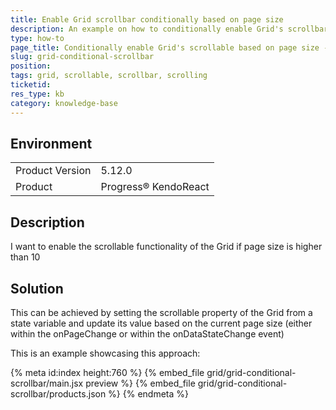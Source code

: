 ```yaml
---
title: Enable Grid scrollbar conditionally based on page size
description: An example on how to conditionally enable Grid's scrollbar 
type: how-to
page_title: Conditionally enable Grid's scrollable based on page size - KendoReact Grid
slug: grid-conditional-scrollbar
position:
tags: grid, scrollable, scrollbar, scrolling
ticketid: 
res_type: kb
category: knowledge-base
---
```


## Environment
<table>
	<tbody>
		<tr>
			<td>Product Version</td>
			<td>5.12.0</td>
		</tr>
		<tr>
			<td>Product</td>
			<td>Progress® KendoReact</td>
		</tr>
	</tbody>
</table>

## Description
I want to enable the scrollable functionality of the Grid if page size is higher than 10

## Solution
This can be achieved by setting the scrollable property of the Grid from a state variable and update its value based on the current page size (either within the onPageChange or within the onDataStateChange event)

This is an example showcasing this approach:

{% meta id:index height:760 %}
{% embed_file grid/grid-conditional-scrollbar/main.jsx preview %}
{% embed_file grid/grid-conditional-scrollbar/products.json %} 
{% endmeta %}